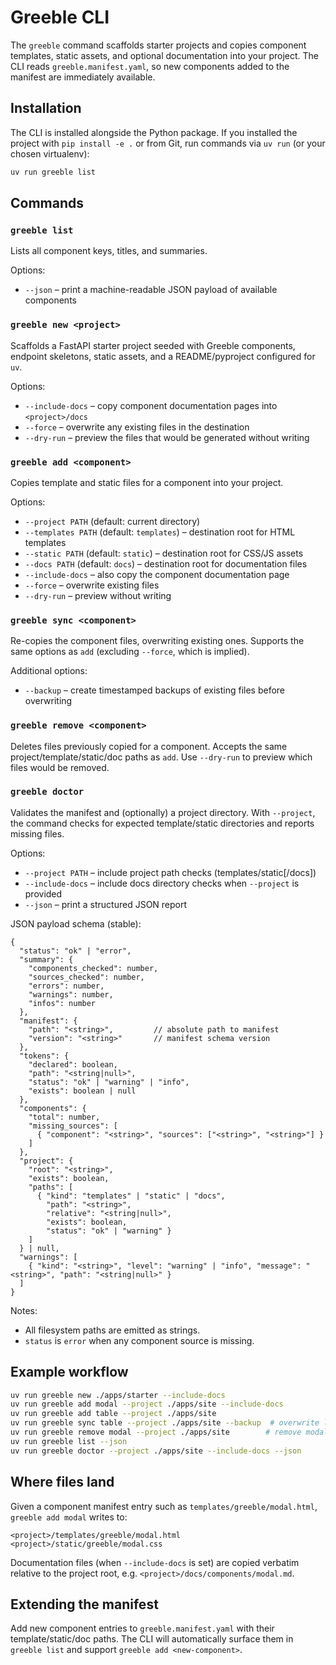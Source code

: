 # Greeble CLI

The `greeble` command scaffolds starter projects and copies component templates, static assets, and
optional documentation into your project. The CLI reads `greeble.manifest.yaml`, so new components
added to the manifest are immediately available.

## Installation

The CLI is installed alongside the Python package. If you installed the project with `pip install -e .`
or from Git, run commands via `uv run` (or your chosen virtualenv):

```bash
uv run greeble list
```

## Commands

### `greeble list`

Lists all component keys, titles, and summaries.

Options:

- `--json` – print a machine-readable JSON payload of available components

### `greeble new <project>`

Scaffolds a FastAPI starter project seeded with Greeble components, endpoint skeletons, static
assets, and a README/pyproject configured for `uv`.

Options:

- `--include-docs` – copy component documentation pages into `<project>/docs`
- `--force` – overwrite any existing files in the destination
- `--dry-run` – preview the files that would be generated without writing

### `greeble add <component>`

Copies template and static files for a component into your project.

Options:

- `--project PATH` (default: current directory)
- `--templates PATH` (default: `templates`) – destination root for HTML templates
- `--static PATH` (default: `static`) – destination root for CSS/JS assets
- `--docs PATH` (default: `docs`) – destination root for documentation files
- `--include-docs` – also copy the component documentation page
- `--force` – overwrite existing files
- `--dry-run` – preview without writing

### `greeble sync <component>`

Re-copies the component files, overwriting existing ones. Supports the same options as `add`
(excluding `--force`, which is implied).

Additional options:

- `--backup` – create timestamped backups of existing files before overwriting

### `greeble remove <component>`

Deletes files previously copied for a component. Accepts the same project/template/static/doc paths
as `add`. Use `--dry-run` to preview which files would be removed.

### `greeble doctor`

Validates the manifest and (optionally) a project directory. With `--project`, the command checks for
expected template/static directories and reports missing files.

Options:

- `--project PATH` – include project path checks (templates/static[/docs])
- `--include-docs` – include docs directory checks when `--project` is provided
- `--json` – print a structured JSON report

JSON payload schema (stable):

```jsonc
{
  "status": "ok" | "error",
  "summary": {
    "components_checked": number,
    "sources_checked": number,
    "errors": number,
    "warnings": number,
    "infos": number
  },
  "manifest": {
    "path": "<string>",         // absolute path to manifest
    "version": "<string>"       // manifest schema version
  },
  "tokens": {
    "declared": boolean,
    "path": "<string|null>",
    "status": "ok" | "warning" | "info",
    "exists": boolean | null
  },
  "components": {
    "total": number,
    "missing_sources": [
      { "component": "<string>", "sources": ["<string>", "<string>"] }
    ]
  },
  "project": {
    "root": "<string>",
    "exists": boolean,
    "paths": [
      { "kind": "templates" | "static" | "docs",
        "path": "<string>",
        "relative": "<string|null>",
        "exists": boolean,
        "status": "ok" | "warning" }
    ]
  } | null,
  "warnings": [
    { "kind": "<string>", "level": "warning" | "info", "message": "<string>", "path": "<string|null>" }
  ]
}
```

Notes:

- All filesystem paths are emitted as strings.
- `status` is `error` when any component source is missing.

## Example workflow

```bash
uv run greeble new ./apps/starter --include-docs
uv run greeble add modal --project ./apps/site --include-docs
uv run greeble add table --project ./apps/site
uv run greeble sync table --project ./apps/site --backup  # overwrite local edits with upstream copy (with backups)
uv run greeble remove modal --project ./apps/site        # remove modal files
uv run greeble list --json
uv run greeble doctor --project ./apps/site --include-docs --json
```

## Where files land

Given a component manifest entry such as `templates/greeble/modal.html`, `greeble add modal` writes to:

```
<project>/templates/greeble/modal.html
<project>/static/greeble/modal.css
```

Documentation files (when `--include-docs` is set) are copied verbatim relative to the project root,
e.g. `<project>/docs/components/modal.md`.

## Extending the manifest

Add new component entries to `greeble.manifest.yaml` with their template/static/doc paths. The CLI will
automatically surface them in `greeble list` and support `greeble add <new-component>`.

